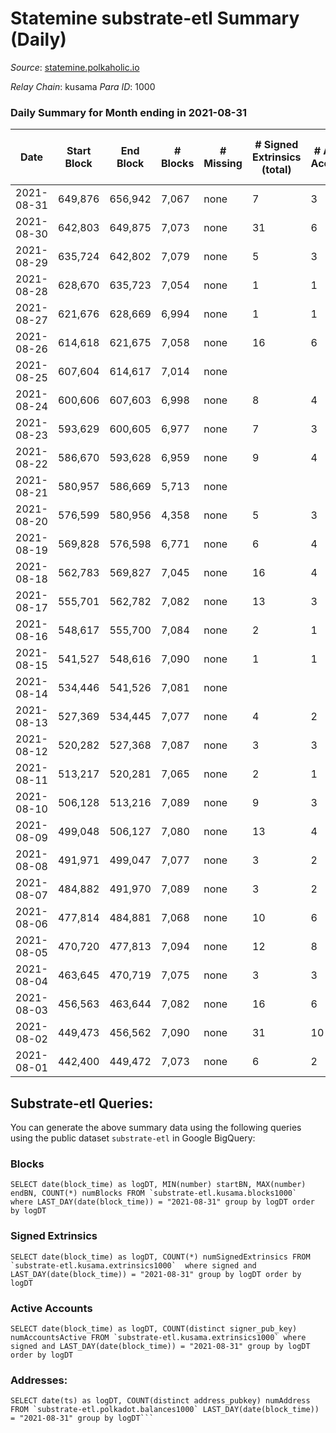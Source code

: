 # Statemine substrate-etl Summary (Daily)

_Source_: [statemine.polkaholic.io](https://statemine.polkaholic.io)

*Relay Chain*: kusama
*Para ID*: 1000



### Daily Summary for Month ending in 2021-08-31


| Date | Start Block | End Block | # Blocks | # Missing | # Signed Extrinsics (total) | # Active Accounts | # Addresses with Balances | # Events | # Transfers | # XCM Transfers In | # XCM Transfers Out |
| ---- | ----------- | --------- | -------- | --------- | --------------------------- | ----------------- | ------------------------- | -------- | ----------- | ------------------ | ------------------- |
| 2021-08-31 | 649,876 | 656,942 | 7,067 | none  | 7 | 3 | 10,227 | 14,291 | 102 ($99.70) |   |   |
| 2021-08-30 | 642,803 | 649,875 | 7,073 | none  | 31 | 6 |  | 14,739 | 420 ($0.057) |   |   |
| 2021-08-29 | 635,724 | 642,802 | 7,079 | none  | 5 | 3 | 10,216 | 14,301 | 115 ($0.0092) |   |   |
| 2021-08-28 | 628,670 | 635,723 | 7,054 | none  | 1 | 1 | 10,215 | 14,138 | 23 ($0.0019) |   |   |
| 2021-08-27 | 621,676 | 628,669 | 6,994 | none  | 1 | 1 | 10,215 | 14,023 | 24 ($3.32) |   |   |
| 2021-08-26 | 614,618 | 621,675 | 7,058 | none  | 16 | 6 |  | 14,433 | 251 ($996.90) |   |   |
| 2021-08-25 | 607,604 | 614,617 | 7,014 | none  |  |  |  | 14,040 |   |   |   |
| 2021-08-24 | 600,606 | 607,603 | 6,998 | none  | 8 | 4 |  | 14,162 | 136 ($0.014) |   |   |
| 2021-08-23 | 593,629 | 600,605 | 6,977 | none  | 7 | 3 |  | 14,096 | 116 ($0.013) |   |   |
| 2021-08-22 | 586,670 | 593,628 | 6,959 | none  | 9 | 4 |  | 14,147 | 188 ($0.017) |   |   |
| 2021-08-21 | 580,957 | 586,669 | 5,713 | none  |  |  |  | 11,429 |   |   |   |
| 2021-08-20 | 576,599 | 580,956 | 4,358 | none  | 5 | 3 |  | 8,819 | 79 ($0.0091) |   |   |
| 2021-08-19 | 569,828 | 576,598 | 6,771 | none  | 6 | 4 |  | 13,697 | 124 ($0.011) |   |   |
| 2021-08-18 | 562,783 | 569,827 | 7,045 | none  | 16 | 4 |  | 14,412 | 260 ($0.029) |   |   |
| 2021-08-17 | 555,701 | 562,782 | 7,082 | none  | 13 | 3 |  | 14,488 | 273 ($1.02) |   |   |
| 2021-08-16 | 548,617 | 555,700 | 7,084 | none  | 2 | 1 |  | 14,227 | 46 ($0.0042) |   |   |
| 2021-08-15 | 541,527 | 548,616 | 7,090 | none  | 1 | 1 |  | 14,209 | 23 ($0.0017) |   |   |
| 2021-08-14 | 534,446 | 541,526 | 7,081 | none  |  |  |  | 14,166 |   |   |   |
| 2021-08-13 | 527,369 | 534,445 | 7,077 | none  | 4 | 2 |  | 14,276 | 95 ($0.0071) |   |   |
| 2021-08-12 | 520,282 | 527,368 | 7,087 | none  | 3 | 3 |  | 14,273 | 71 ($0.0057) |   |   |
| 2021-08-11 | 513,217 | 520,281 | 7,065 | none  | 2 | 1 |  | 14,206 | 47 ($0.0035) |   |   |
| 2021-08-10 | 506,128 | 513,216 | 7,089 | none  | 9 | 3 |  | 14,381 | 165 ($16.63) |   |   |
| 2021-08-09 | 499,048 | 506,127 | 7,080 | none  | 13 | 4 |  | 14,412 | 200 ($0.023) |   |   |
| 2021-08-08 | 491,971 | 499,047 | 7,077 | none  | 3 | 2 |  | 14,246 | 71 ($0.0055) |   |   |
| 2021-08-07 | 484,882 | 491,970 | 7,089 | none  | 3 | 2 |  | 14,259 | 53 ($0.0053) |   |   |
| 2021-08-06 | 477,814 | 484,881 | 7,068 | none  | 10 | 6 |  | 14,331 | 162 ($0.018) |   |   |
| 2021-08-05 | 470,720 | 477,813 | 7,094 | none  | 12 | 8 |  | 14,460 | 219 ($0.79) |   |   |
| 2021-08-04 | 463,645 | 470,719 | 7,075 | none  | 3 | 3 |  | 14,234 | 70 ($0.0053) |   |   |
| 2021-08-03 | 456,563 | 463,644 | 7,082 | none  | 16 | 6 |  | 14,503 | 256 ($0.63) |   |   |
| 2021-08-02 | 449,473 | 456,562 | 7,090 | none  | 31 | 10 |  | 14,937 | 624 ($69.30) |   |   |
| 2021-08-01 | 442,400 | 449,472 | 7,073 | none  | 6 | 2 |  | 14,269 | 88 ($0.011) |   |   |

## Substrate-etl Queries:
You can generate the above summary data using the following queries using the public dataset `substrate-etl` in Google BigQuery:


### Blocks
```
SELECT date(block_time) as logDT, MIN(number) startBN, MAX(number) endBN, COUNT(*) numBlocks FROM `substrate-etl.kusama.blocks1000`  where LAST_DAY(date(block_time)) = "2021-08-31" group by logDT order by logDT
```


### Signed Extrinsics
```
SELECT date(block_time) as logDT, COUNT(*) numSignedExtrinsics FROM `substrate-etl.kusama.extrinsics1000`  where signed and LAST_DAY(date(block_time)) = "2021-08-31" group by logDT order by logDT
```


### Active Accounts
```
SELECT date(block_time) as logDT, COUNT(distinct signer_pub_key) numAccountsActive FROM `substrate-etl.kusama.extrinsics1000` where signed and LAST_DAY(date(block_time)) = "2021-08-31" group by logDT order by logDT
```


### Addresses:
```
SELECT date(ts) as logDT, COUNT(distinct address_pubkey) numAddress FROM `substrate-etl.polkadot.balances1000` LAST_DAY(date(block_time)) = "2021-08-31" group by logDT```

